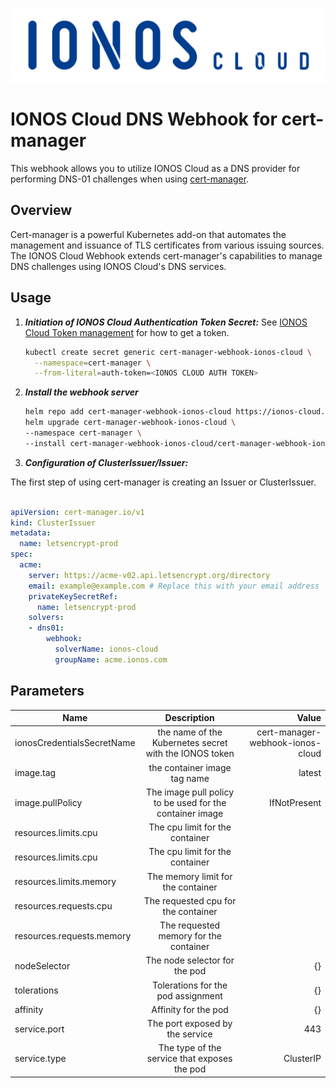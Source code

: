 ![Alt text](https://raw.githubusercontent.com/ionos-cloud/certbot-dns-ionos-cloud/main/.github/IONOS.CLOUD.BLU.svg)

# IONOS Cloud DNS Webhook for cert-manager

This webhook allows you to utilize IONOS Cloud as a DNS provider for performing DNS-01 challenges when using [cert-manager](https://cert-manager.io/docs/).

## Overview

Cert-manager is a powerful Kubernetes add-on that automates the management and issuance of TLS certificates from various issuing sources. The IONOS Cloud Webhook extends cert-manager's capabilities to manage DNS challenges using IONOS Cloud's DNS services.


## Usage

1. ***Initiation of IONOS Cloud Authentication Token Secret:***
    See [IONOS Cloud Token management](https://docs.ionos.com/cloud/set-up-ionos-cloud/management/token-management) for how to get a token.

    ```bash
    kubectl create secret generic cert-manager-webhook-ionos-cloud \
      --namespace=cert-manager \
      --from-literal=auth-token=<IONOS CLOUD AUTH TOKEN>
    ```
   
2. ***Install the webhook server***
    ```bash
    helm repo add cert-manager-webhook-ionos-cloud https://ionos-cloud.github.io/cert-manager-webhook-ionos-cloud
    helm upgrade cert-manager-webhook-ionos-cloud \
    --namespace cert-manager \
    --install cert-manager-webhook-ionos-cloud/cert-manager-webhook-ionos-cloud
    ```

3. ***Configuration of ClusterIssuer/Issuer:***

The first step of using cert-manager is creating an Issuer or ClusterIssuer. 

```yaml

apiVersion: cert-manager.io/v1
kind: ClusterIssuer
metadata:
  name: letsencrypt-prod
spec:
  acme:
    server: https://acme-v02.api.letsencrypt.org/directory
    email: example@example.com # Replace this with your email address
    privateKeySecretRef:
      name: letsencrypt-prod
    solvers:
    - dns01:
        webhook:
          solverName: ionos-cloud
          groupName: acme.ionos.com
```

## Parameters

| Name        | Description           | Value  |
| ------------- |:-------------:| -----:|
| ionosCredentialsSecretName     | the name of the Kubernetes secret with the IONOS token     |  cert-manager-webhook-ionos-cloud |
| image.tag     | the container image tag name |   latest |
| image.pullPolicy     |  The image pull policy to be used for the container image    |   IfNotPresent |
| resources.limits.cpu      | The cpu limit for the container      |    |
| resources.limits.cpu      | The cpu limit for the container      |    |
| resources.limits.memory      | The memory limit for the container      |    |
| resources.requests.cpu      | The requested cpu for the container       |    |
| resources.requests.memory      | The requested memory for the container       |    |
| nodeSelector | The node selector for the pod |    {} |
| tolerations | Tolerations for the pod assignment    |    {}|
| affinity | Affinity for the pod     |    {} |
| service.port | The port exposed by the service     |    443 |
| service.type | The type of the service that exposes the pod      |    ClusterIP |